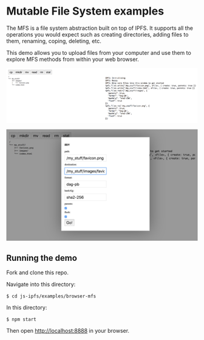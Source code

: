 # Mutable File System examples

The MFS is a file system abstraction built on top of IPFS.  It supports all the operations you would expect such as creating directories, adding files to them, renaming, coping, deleting, etc.

This demo allows you to upload files from your computer and use them to explore MFS methods from within your web browser.

![screenshot](screenshot_1.png)

![screenshot](screenshot_2.png)

## Running the demo

Fork and clone this repo.

Navigate into this directory:

```
$ cd js-ipfs/examples/browser-mfs
```

In this directory:

```
$ npm start
```

Then open [http://localhost:8888](http://localhost:8888) in your browser.
